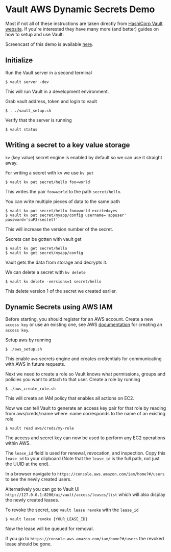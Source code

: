 # Vault AWS Dynamic Secrets Demo

Most if not all of these instructions are taken directly from [HashiCorp Vault website](https://learn.hashicorp.com/vault/).
If you're interested they have many more (and better) guides on how to setup and use Vault. 

Screencast of this demo is available [here](https://youtu.be/9raJ5qJUhYw).

## Initialize

Run the Vault server in a second terminal
```
$ vault server -dev
```
This will run Vault in a development environment. 

Grab vault address, token and login to vault
```
$ . ./vault_setup.sh
```

Verify that the server is running
```
$ vault status
```

## Writing a secret to a key value storage

`kv` (key value) secret engine is enabled by default so we can use it straight away.

For writing a secret with kv we use `kv put`
```
$ vault kv put secret/hello foo=world
```
This writes the pair `foo=world` to the path `secret/hello`.

You can write multiple pieces of data to the same path
```
$ vault kv put secret/hello foo=world excited=yes
$ vault kv put secret/myapp/config username='appuser' password='suP3rsec(et!'
```
This will increase the version number of the secret.

Secrets can be gotten with vault get
```
$ vault kv get secret/hello
$ vault kv get secret/myapp/config 
```
Vault gets the data from storage and decrypts it.

We can delete a secret with `kv delete`
```
$ vault kv delete -versions=1 secret/hello
```
This delete version 1 of the secret we created earlier.

## Dynamic Secrets using AWS IAM

Before starting, you should register for an AWS account. Create a new `access key` or use an existing one, see AWS [documentation](https://aws.amazon.com/premiumsupport/knowledge-center/create-access-key/) for creating an `access key`. 

Setup aws by running
```
$ ./aws_setup.sh
```
This enable `aws` secrets engine and creates credentials for communicating with AWS in future requests.

Next we need to create a role so Vault knows what permissions, groups and policies you want to attach to that user.
Create a role by running 
```
$ ./aws_create_role.sh
```
This will create an IAM policy that enables all actions on EC2.

Now we can tell Vault to generate an access key pair for that role by reading from aws/creds/:name where :name corresponds to the name of an existing role
```
$ vault read aws/creds/my-role
```
The access and secret key can now be used to perform any EC2 operations within AWS. 

The `lease_id` field is used for renewal, revocation, and inspection. 
Copy this `lease_id` to your clipboard (Note that the `lease_id` is the full path, not just the UUID at the end).

In a browser navigate to `https://console.aws.amazon.com/iam/home?#/users` to see the newly created users.

Alternatively you can go to Vault UI `http://127.0.0.1:8200/ui/vault/access/leases/list` which will also display the newly created leases. 

To revoke the secret, use `vault lease revoke` with the `lease_id`
```
$ vault lease revoke {YOUR_LEASE_ID}
```
Now the lease will be queued for removal.

If you go to `https://console.aws.amazon.com/iam/home?#/users` the revoked lease should be gone.
